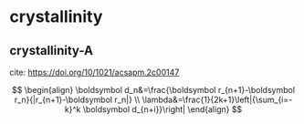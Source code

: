 # crystallinity


## crystallinity-A

cite: https://doi.org/10/1021/acsapm.2c00147

$$
\begin{align}
\boldsymbol d_n&=\frac{\boldsymbol r_{n+1}-\boldsymbol r_n}{|r_{n+1}-\boldsymbol r_n|} \\
\lambda&=\frac{1}{2k+1}\left|{\sum_{i=-k}^k \boldsymbol d_{n+i}}\right|
\end{align}
$$

